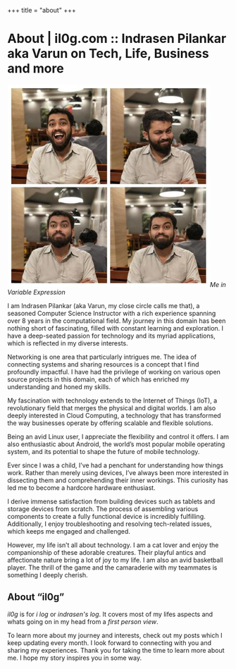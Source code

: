+++
title = "about"
+++

# About | il0g.com :: Indrasen Pilankar aka Varun on Tech, Life, Business and more 
 
![](me_grid.jpg#floatright)*Me in Variable Expression*

I am Indrasen Pilankar (aka Varun, my close circle calls me that), a seasoned Computer Science Instructor with a rich experience spanning over 8 years in the computational field. My journey in this domain has been nothing short of fascinating, filled with constant learning and exploration. I have a deep-seated passion for technology and its myriad applications, which is reflected in my diverse interests.

Networking is one area that particularly intrigues me. The idea of connecting systems and sharing resources is a concept that I find profoundly impactful. I have had the privilege of working on various open source projects in this domain, each of which has enriched my understanding and honed my skills.

My fascination with technology extends to the Internet of Things (IoT), a revolutionary field that merges the physical and digital worlds. I am also deeply interested in Cloud Computing, a technology that has transformed the way businesses operate by offering scalable and flexible solutions.

Being an avid Linux user, I appreciate the flexibility and control it offers. I am also enthusiastic about Android, the world’s most popular mobile operating system, and its potential to shape the future of mobile technology.

Ever since I was a child, I’ve had a penchant for understanding how things work. Rather than merely using devices, I’ve always been more interested in dissecting them and comprehending their inner workings. This curiosity has led me to become a hardcore hardware enthusiast.

I derive immense satisfaction from building devices such as tablets and storage devices from scratch. The process of assembling various components to create a fully functional device is incredibly fulfilling. Additionally, I enjoy troubleshooting and resolving tech-related issues, which keeps me engaged and challenged.

However, my life isn’t all about technology. I am a cat lover and enjoy the companionship of these adorable creatures. Their playful antics and affectionate nature bring a lot of joy to my life. I am also an avid basketball player. The thrill of the game and the camaraderie with my teammates is something I deeply cherish.

About “il0g”
-----------------

_il0g_ is for _i log_ or _indrasen's log_. It covers most of my lifes aspects and whats going on in my head from a _first person view_.

To learn more about my journey and interests, check out my posts which I keep updating every month. I look forward to connecting with you and sharing my experiences. Thank you for taking the time to learn more about me. I hope my story inspires you in some way.